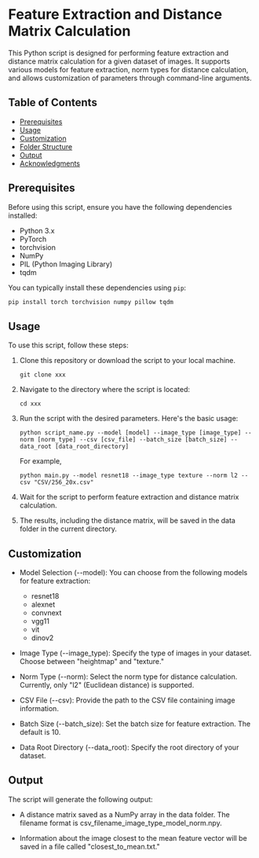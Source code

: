 # Feature Extraction and Distance Matrix Calculation

This Python script is designed for performing feature extraction and distance matrix calculation for a given dataset of images. It supports various models for feature extraction, norm types for distance calculation, and allows customization of parameters through command-line arguments.

## Table of Contents

- [Prerequisites](#prerequisites)
- [Usage](#usage)
- [Customization](#customization)
- [Folder Structure](#folder-structure)
- [Output](#output)
- [Acknowledgments](#acknowledgments)

## Prerequisites

Before using this script, ensure you have the following dependencies installed:

- Python 3.x
- PyTorch
- torchvision
- NumPy
- PIL (Python Imaging Library)
- tqdm

You can typically install these dependencies using `pip`:

```bash
pip install torch torchvision numpy pillow tqdm
```

## Usage
To use this script, follow these steps:

1. Clone this repository or download the script to your local machine.
    ```
    git clone xxx
    ```
2. Navigate to the directory where the script is located:
    ```
    cd xxx
    ```

3. Run the script with the desired parameters. Here's the basic usage:
    ```
    python script_name.py --model [model] --image_type [image_type] --norm [norm_type] --csv [csv_file] --batch_size [batch_size] --data_root [data_root_directory]
    ```

    For example, 

    ```
    python main.py --model resnet18 --image_type texture --norm l2 --csv "CSV/256_20x.csv" 
    ```
4. Wait for the script to perform feature extraction and distance matrix calculation.
5. The results, including the distance matrix, will be saved in the data folder in the current directory.


## Customization

* Model Selection (--model): You can choose from the following models for feature extraction:
    - resnet18
    - alexnet
    - convnext
    - vgg11
    - vit
    - dinov2
* Image Type (--image_type): Specify the type of images in your dataset. Choose between "heightmap" and "texture."

* Norm Type (--norm): Select the norm type for distance calculation. Currently, only "l2" (Euclidean distance) is supported.

* CSV File (--csv): Provide the path to the CSV file containing image information.

* Batch Size (--batch_size): Set the batch size for feature extraction. The default is 10.

* Data Root Directory (--data_root): Specify the root directory of your dataset.

## Output
The script will generate the following output:

- A distance matrix saved as a NumPy array in the data folder. The filename format is csv_filename_image_type_model_norm.npy.

- Information about the image closest to the mean feature vector will be saved in a file called "closest_to_mean.txt."